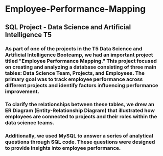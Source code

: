 # Employee-Performance-Mapping
## SQL Project - Data Science and Artificial Intelligence T5
### As part of one of the projects in the T5 Data Science and Artificial Intelligence Bootcamp, we had an important project titled "Employee Performance Mapping." This project focused on creating and analyzing a database consisting of three main tables: Data Science Team, Projects, and Employees. The primary goal was to track employee performance across different projects and identify factors influencing performance improvement.

### To clarify the relationships between these tables, we drew an ER Diagram (Entity-Relationship Diagram) that illustrated how employees are connected to projects and their roles within the data science teams.

### Additionally, we used MySQL to answer a series of analytical questions through SQL code. These questions were designed to provide insights into employee performance.
